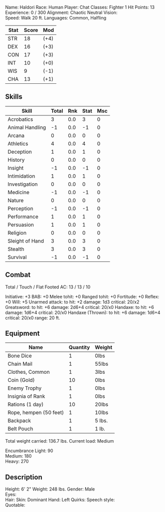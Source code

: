 Name:       Haldori
Race:       Human
Player:     Chat 
Classes:    Fighter 1
Hit Points: 13
Experience: 0 / 300
Alignment:  Chaotic Neutral
Vision:     
Speed:      Walk 20 ft.
Languages:  Common, Halfling

| Stat  |  Score |  Mod |
| ----------- | --------- | ------- |
| STR  |  18 |  (+4)
| DEX  |  16 |  (+3)
| CON  |  17 |  (+3)
| INT  |  10 |  (+0)
| WIS  |  9 |  (-1)
| CHA  |  13 |  (+1)

## Skills
| Skill                  | Total |  Rnk  |   Stat  | Msc |
| -------- | ---------- | ---------- | ---------- | ---------- |
| Acrobatics  |  3  |  0.0 |   3 |   0 | 
| Animal Handling |   -1 |   0.0 |   -1 |   0 | 
| Arcana |   0 |   0.0 |   0 |   0 | 
| Athletics |   4 |   0.0 |   4 |   0 | 
| Deception |   1 |   0.0 |   1 |   0 | 
| History |   0 |   0.0 |   0 |   0 | 
| Insight |   -1 |   0.0 |   -1 |   0 | 
| Intimidation |   1 |   0.0 |   1 |   0 | 
| Investigation |   0 |   0.0 |   0 |   0 | 
| Medicine |   -1 |   0.0 |   -1 |   0 | 
| Nature |   0 |   0.0 |   0 |   0 | 
| Perception |   -1 |   0.0 |   -1 |   0 | 
| Performance |   1 |   0.0 |   1 |   0 | 
| Persuasion |   1 |   0.0 |   1 |   0 | 
| Religion |   0 |   0.0 |   0 |   0 | 
| Sleight of Hand |   3 |   0.0 |   3 |   0 | 
| Stealth |   3 |   0.0 |   3 |   0 | 
| Survival |   -1 |   0.0 |   -1 |   0 | 

## Combat 
Total / Touch / Flat Footed
AC: 13 / 13 / 10

Initiative:   +3
BAB:          +0
Melee tohit:  +0
Ranged tohit: +0
Fortitude:    +0
Reflex:       +0
Will:         +5
Unarmed attack:
to hit:       +2
damage:       1d3
critical:     20/x2
Greatsword:
to hit:       +6
damage:       2d6+4
critical:     20/x0
Handaxe:
to hit:       +6
damage:       1d6+4
critical:     20/x0
Handaxe (Thrown):
to hit:       +6
damage:       1d6+4
critical:     20/x0
range:        20 ft.

## Equipment 
| Name  | Quantity | Weight |
| ------------- | ------------- | ------------- |
| Bone Dice | 1	| 0lbs
| Chain Mail | 1 | 55lbs
| Clothes, Common | 1 | 3lbs
| Coin (Gold) | 10 | 0lbs
| Enemy Trophy | 1 | 0lbs
| Insignia of Rank | 1 | 0lbs
| Rations (1 day) | 10 | 20lbs
| Rope, hempen (50 feet) | 1 | 10lbs
| Backpack | 1 | 5 lbs.
| Belt Pouch  | 1 | 1 lb.

Total weight carried: 136.7 lbs.
Current load:         Medium

Encumbrance
Light:  90   
Medium: 180   
Heavy:  270

## Description 
Height: 6' 2" Weight: 248 lbs. 
Gender: Male	
Eyes:    
Hair: 
Skin: 
Dominant Hand: Left 
Quirks: 
Speech style:  
Quotable: 
